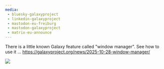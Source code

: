 ```yaml
---
media:
 - bluesky-galaxyproject
 - linkedin-galaxyproject
 - mastodon-eu-freiburg
 - mastodon-galaxyproject
 - matrix-eu-announce
---
```

There is a little known Galaxy feature called "window manager". See how to use it ... https://galaxyproject.org/news/2025-10-28-window-manager/

![](https://galaxyproject.org/assets/static/washing-windows.209aa28.d8fb8f2bd01418a4dade65f16d9015f4.png)
